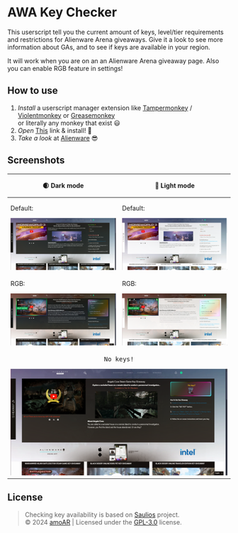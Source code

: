 # AWA Key Checker
This userscript tell you the current amount of keys, level/tier requirements and restrictions for Alienware Arena giveaways. Give it a look to see more information about GAs, and to see if keys are available in your region.

It will work when you are on an an Alienware Arena giveaway page. Also you can enable RGB feature in settings!

## How to use
1. _Install_ a userscript manager extension like [Tampermonkey](https://chromewebstore.google.com/detail/nbhcbdghjpllgmfilhnhkllmkecfmpld) / [Violentmonkey](https://chromewebstore.google.com/detail/violentmonkey/jinjaccalgkegednnccohejagnlnfdag) or [Greasemonkey](https://addons.mozilla.org/en-US/firefox/addon/greasemonkey)\
or literally any monkey that exist :smiley:
2. _Open_ <a href="https://github.com/amoAR/AWA-Key-Checker/blob/main/AWACheck.user.js" target="_blank">This</a> link & install! :tada:
3. _Take a look_ at [Alienware](https://eu.alienwarearena.com/ucf/Giveaway) :sunglasses:

## Screenshots

<table>
    <thead>
        <th>
            <p>
            <center>🌒 Dark mode</center>
            </p>
        </th>
        <th>
            <p>
            <center>🔆 Light mode</center>
            </p>
        </th>
    </thead>
    <tbody>
        <tr>
            <td>
                <p>Default:</p>
                <img width="100%" alt="widgets" src="Screenshots/dark.png">
            </td>
            <td>
                <p>Default:</p>
                <img width="100%" alt="widgets" src="Screenshots/light.png">
            </td>
        </tr>
        <tr>
            <td>
                <p>RGB:</p>
                <img width="100%" alt="widgets" src="Screenshots/darkrgb.png">
            </td>
            <td>
                <p>RGB:</p>
                <img width="100%" alt="widgets" src="Screenshots/lightrgb.png">
            </td>
        </tr>
        <tr>
            <td colspan=2>
                <p><pre align="center">No keys!</pre></p>
                <img width="100%" alt="widgets" src="Screenshots/nokeys.png">
            </td>
        </tr>
    </tbody>
</table>

## License

> Checking key availability is based on [Saulios](https://github.com/Saulios/awa_key_checker) project.\
&copy; 2024 <a href="https://github.com/amoAR">amoAR</a> | Licensed under the <a href="https://github.com/amoAR/AWA_Key_Checker/blob/main/LICENSE">GPL-3.0</a> license.